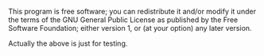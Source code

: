 This program is free software; you can redistribute it and/or modify it under the terms of the GNU General Public License as published by the Free Software Foundation; either version 1, or (at your option) any later
version.

Actually the above is just for testing.

